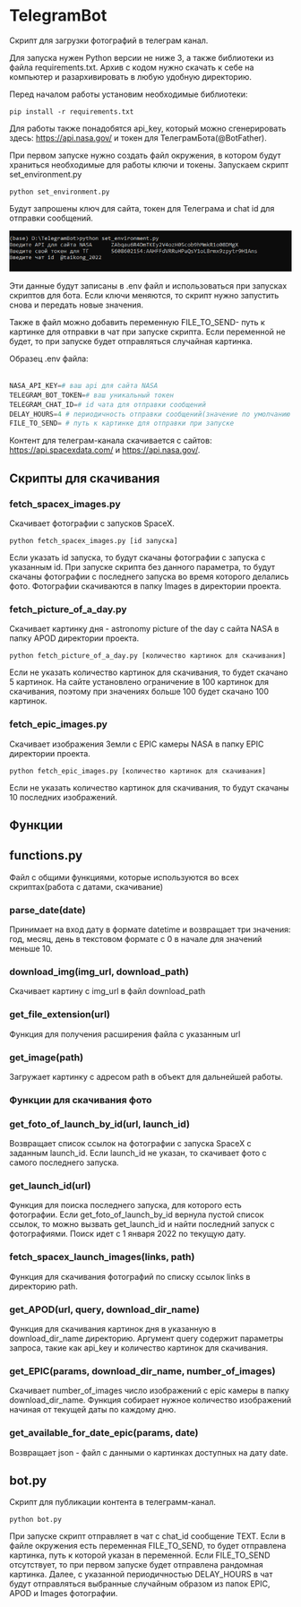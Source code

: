 # TelegramBot

Скрипт для загрузки фотографий в телеграм канал.

Для запуска нужен Python версии не ниже 3, а также библиотеки из файла requirements.txt. 
Архив с кодом нужно скачать к себе на компьютер и разархивировать в любую удобную директорию.

Перед началом работы установим необходимые библиотеки:
```
pip install -r requirements.txt
```
Для работы также понадобятся api_key, который можно сгенерировать здесь: https://api.nasa.gov/ и токен для ТелеграмБота(@BotFather).

При первом запуске нужно создать файл окружения, в котором будут храниться необходимые для работы ключи и токены.
Запускаем скрипт set_environment.py

```
python set_environment.py
```
Будут запрошены ключ для сайта, токен для Телеграма и chat id для отправки сообщений.

![](https://github.com/atskayasatana/Images/blob/105e28a38d698edc4953fd471ec5351d5aabe6a1/4_credentials.png)

Эти данные будут записаны в .env файл и использоваться при запусках скриптов для бота.
Если ключи меняются, то скрипт нужно запустить снова и передать новые значения.

Также в файл можно добавить переменную FILE_TO_SEND- путь к картинке для отправки в чат при запуске скрипта. Если переменной не будет, то при запуске будет отправляться случайная картинка.

Образец .env файла:

``` Python

NASA_API_KEY=# ваш api для сайта NASA
TELEGRAM_BOT_TOKEN=# ваш уникальный токен
TELEGRAM_CHAT_ID=# id чата для отправки сообщений
DELAY_HOURS=4 # периодичность отправки сообщений(значение по умолчанию 4 часа)
FILE_TO_SEND= # путь к картинке для отправки при запуске

```

Контент для телеграм-канала скачивается с сайтов: https://api.spacexdata.com/ и https://api.nasa.gov/.

 ## Скрипты для скачивания
 
 ### fetch_spacex_images.py
 
 Скачивает фотографии с запусков SpaceX.
 
 ```
 python fetch_spacex_images.py [id запуска]
 ```
 Если указать id запуска, то будут скачаны фотографии с запуска с указанным id. При запуске скрипта без данного параметра, то будут скачаны фотографии 
 с последнего запуска во время которого делались фото. Фотографии скачиваются в папку Images в директории проекта.
 
 
 ### fetch_picture_of_a_day.py
 
 Скачивает картинку дня - astronomy picture of the day c сайта NASA в папку APOD директории проекта.
 
 ```
 python fetch_picture_of_a_day.py [количество картинок для скачивания]
 ```
 Если не указать количество картинок для скачивания, то будет скачано 5 картинок. 
 На сайте установлено ограничение в 100 картинок для скачивания, поэтому при значениях больше 100 будет скачано 100 картинок. 
  
### fetch_epic_images.py

Скачивает изображения Земли с EPIC камеры NASA в папку EPIC директории проекта.

```
python fetch_epic_images.py [количество картинок для скачивания]
```

Если не указать количество картинок для скачивания, то будут скачаны 10 последних изображений. 

## Функции

## functions.py
Файл с общими функциями, которые используются во всех скриптах(работа с датами, скачивание)

### parse_date(date)
Принимает на вход дату в формате datetime и возвращает три значения: год, месяц, день в текстовом формате с 0 в начале для значений меньше 10.

### download_img(img_url, download_path)

Скачивает картину с img_url в файл download_path

### get_file_extension(url)

Функция для получения расширения файла с указанным url

### get_image(path)

Загружает картинку c адресом path в объект для дальнейшей работы.


### Функции для скачивания фото

### get_foto_of_launch_by_id(url, launch_id)

Возвращает список ссылок на фотографии с запуска SpaceX с заданным launch_id. Если launch_id не указан, то скачивает фото с самого последнего запуска.

### get_launch_id(url)

Функция для поиска последнего запуска, для которого есть фотографии. Если get_foto_of_launch_by_id вернула пустой список ссылок, то можно вызвать get_launch_id и найти последний запуск с фотографиями. Поиск идет с 1 января 2022 по текущую дату.

### fetch_spacex_launch_images(links, path)

Функция для скачивания фотографий по списку ссылок links в директорию path.

### get_APOD(url, query, download_dir_name)

Функция для скачивания картинок дня в указанную в download_dir_name директорию. Аргумент query содержит параметры запроса, такие как api_key и количество картинок для скачивания.

### get_EPIC(params, download_dir_name, number_of_images)

Скачивает number_of_images число изображений с epic камеры в папку download_dir_name. Функция собирает нужное количество изображений начиная от текущей даты по каждому дню.

### get_available_for_date_epic(params, date)

Возвращает json - файл с данными о картинках доступных на дату date.


## bot.py

Скрипт для публикации контента в телеграмм-канал. 

```
python bot.py 
```
При запуске скрипт отправляет в чат с chat_id сообщение TEXT. Если в файле окружения есть переменная FILE_TO_SEND, то будет отправлена картинка, путь к которой указан в переменной. Если FILE_TO_SEND отсутствует, то при первом запуске будет отправлена рандомная картинка.
Далее, с указанной периодичностью DELAY_HOURS в чат будут отправляться выбранные случайным образом из папок EPIC, APOD и Images фотографии. 
